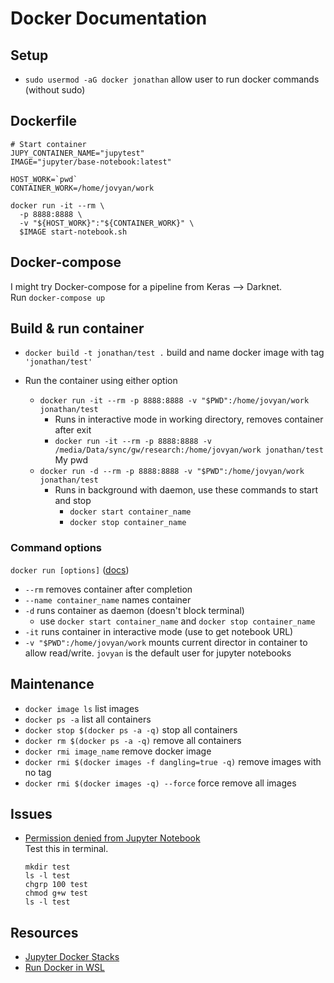 # Docker Documentation

## Setup
- `sudo usermod -aG docker jonathan` allow user to run docker commands (without sudo)

## Dockerfile
```
# Start container
JUPY_CONTAINER_NAME="jupytest"
IMAGE="jupyter/base-notebook:latest"

HOST_WORK=`pwd`
CONTAINER_WORK=/home/jovyan/work

docker run -it --rm \
  -p 8888:8888 \
  -v "${HOST_WORK}":"${CONTAINER_WORK}" \
  $IMAGE start-notebook.sh
```
## Docker-compose
I might try Docker-compose for a pipeline from Keras --> Darknet.  
Run `docker-compose up`

## Build & run container
- `docker build -t jonathan/test .` build and name docker image with tag `'jonathan/test'`  

- Run the container using either option
  - `docker run -it --rm -p 8888:8888 -v "$PWD":/home/jovyan/work jonathan/test`
    - Runs in interactive mode in working directory, removes container after exit
    - `docker run -it --rm -p 8888:8888 -v /media/Data/sync/gw/research:/home/jovyan/work jonathan/test` My pwd
  - `docker run -d --rm -p 8888:8888 -v "$PWD":/home/jovyan/work jonathan/test`
    - Runs in background with daemon, use these commands to start and stop
      - `docker start container_name`
      - `docker stop container_name`

### Command options
  `docker run [options]` ([docs](https://docs.docker.com/engine/reference/commandline/run/))
  - `--rm` removes container after completion
  - `--name container_name` names container
  - `-d` runs container as daemon (doesn't block terminal)
    - use `docker start container_name` and `docker stop container_name`
  - `-it` runs container in interactive mode (use to get notebook URL)
  - `-v "$PWD":/home/jovyan/work` mounts current director in container to allow read/write. `jovyan` is the default user for jupyter notebooks

## Maintenance
- `docker image ls` list images  
- `docker ps -a` list all containers
- `docker stop $(docker ps -a -q)` stop all containers
- `docker rm $(docker ps -a -q)` remove all containers
- `docker rmi image_name` remove docker image
- `docker rmi $(docker images -f dangling=true -q)` remove images with no tag
- `docker rmi $(docker images -q) --force` force remove all images

## Issues
- [Permission denied from Jupyter Notebook](https://github.com/jupyter/docker-stacks/issues/114)  
Test this in terminal.
  ```
  mkdir test
  ls -l test
  chgrp 100 test
  chmod g+w test
  ls -l test
  ```

## Resources
- [Jupyter Docker Stacks](https://jupyter-docker-stacks.readthedocs.io/en/latest/index.html)
- [Run Docker in WSL](https://nickjanetakis.com/blog/setting-up-docker-for-windows-and-wsl-to-work-flawlessly)
